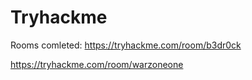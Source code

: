 # Tryhackme

Rooms comleted:
https://tryhackme.com/room/b3dr0ck

https://tryhackme.com/room/warzoneone